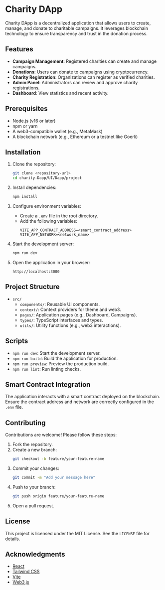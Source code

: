 # Charity DApp

Charity DApp is a decentralized application that allows users to create, manage, and donate to charitable campaigns. It leverages blockchain technology to ensure transparency and trust in the donation process.

## Features

- **Campaign Management**: Registered charities can create and manage campaigns.
- **Donations**: Users can donate to campaigns using cryptocurrency.
- **Charity Registration**: Organizations can register as verified charities.
- **Admin Panel**: Administrators can review and approve charity registrations.
- **Dashboard**: View statistics and recent activity.

## Prerequisites

- Node.js (v16 or later)
- npm or yarn
- A web3-compatible wallet (e.g., MetaMask)
- A blockchain network (e.g., Ethereum or a testnet like Goerli)

## Installation

1. Clone the repository:
   ```bash
   git clone <repository-url>
   cd charity-Dapp/UI/Dapp/project
   ```

2. Install dependencies:
   ```bash
   npm install
   ```

3. Configure environment variables:
   - Create a `.env` file in the root directory.
   - Add the following variables:
     ```env
     VITE_APP_CONTRACT_ADDRESS=<smart_contract_address>
     VITE_APP_NETWORK=<network_name>
     ```

4. Start the development server:
   ```bash
   npm run dev
   ```

5. Open the application in your browser:
   ```
   http://localhost:3000
   ```

## Project Structure

- `src/`
  - `components/`: Reusable UI components.
  - `context/`: Context providers for theme and web3.
  - `pages/`: Application pages (e.g., Dashboard, Campaigns).
  - `types/`: TypeScript interfaces and types.
  - `utils/`: Utility functions (e.g., web3 interactions).

## Scripts

- `npm run dev`: Start the development server.
- `npm run build`: Build the application for production.
- `npm run preview`: Preview the production build.
- `npm run lint`: Run linting checks.

## Smart Contract Integration

The application interacts with a smart contract deployed on the blockchain. Ensure the contract address and network are correctly configured in the `.env` file.

## Contributing

Contributions are welcome! Please follow these steps:

1. Fork the repository.
2. Create a new branch:
   ```bash
   git checkout -b feature/your-feature-name
   ```
3. Commit your changes:
   ```bash
   git commit -m "Add your message here"
   ```
4. Push to your branch:
   ```bash
   git push origin feature/your-feature-name
   ```
5. Open a pull request.

## License

This project is licensed under the MIT License. See the `LICENSE` file for details.

## Acknowledgments

- [React](https://reactjs.org/)
- [Tailwind CSS](https://tailwindcss.com/)
- [Vite](https://vitejs.dev/)
- [Web3.js](https://web3js.readthedocs.io/)
